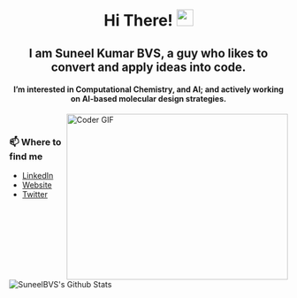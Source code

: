 <h1 align='center'> Hi There! <img src="https://media.giphy.com/media/hvRJCLFzcasrR4ia7z/giphy.gif" width="30px"> </h1>

<h2 align='center'>I am Suneel Kumar BVS, a guy who likes to convert and apply ideas into code.</h2>

<h4 align='center'>I’m interested in Computational Chemistry, and AI; and actively working on AI-based molecular design strategies.</h2>


<img align='right' src="https://media.giphy.com/media/SWoSkN6DxTszqIKEqv/giphy.gif" alt="Coder GIF" width="400" height="300">

<br>

### 📫 Where to find me
- [LinkedIn](https://www.linkedin.com/in/suneelbommisetty/)
- [Website](https://sbvs.me/)
- [Twitter](https://twitter.com/suneel_bvs)

<img align="left" alt="SuneelBVS's Github Stats" src="https://github-readme-stats.vercel.app/api?username=suneelbvs&show_icons=true&hide_border=true" />

<!---
suneelbvs/suneelbvs is a ✨ special ✨ repository because its `README.md` (this file) appears on your GitHub profile.
You can click the Preview link to take a look at your changes.
--->
